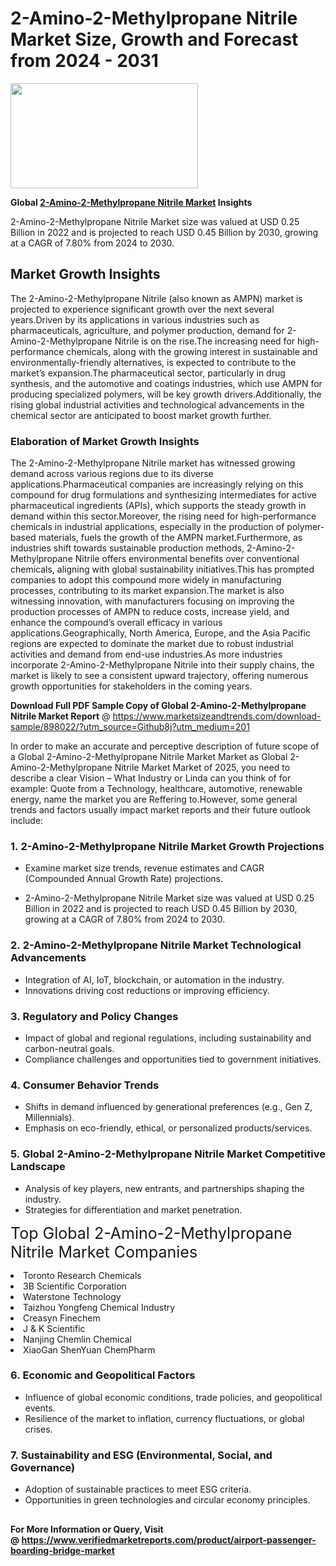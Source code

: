 <H1>2-Amino-2-Methylpropane Nitrile Market Size, Growth and Forecast from 2024 - 2031</H1><img class="aligncenter size-medium wp-image-584254" src="https://thirdeyenews.in/wp-content/uploads/2024/09/Global-Market-Research-300x168.jpeg" alt="" width="300" height="168" /><p><strong>Global&nbsp;<a href="https://www.marketsizeandtrends.com/download-sample/898022/?utm_source=Github8j?utm_medium=201">2-Amino-2-Methylpropane Nitrile Market</a> Insights</strong></p><p>2-Amino-2-Methylpropane Nitrile Market size was valued at USD 0.25 Billion in 2022 and is projected to reach USD 0.45 Billion by 2030, growing at a CAGR of 7.80% from 2024 to 2030.</p><p><h2>Market Growth Insights</h2> The 2-Amino-2-Methylpropane Nitrile (also known as AMPN) market is projected to experience significant growth over the next several years.Driven by its applications in various industries such as pharmaceuticals, agriculture, and polymer production, demand for 2-Amino-2-Methylpropane Nitrile is on the rise.The increasing need for high-performance chemicals, along with the growing interest in sustainable and environmentally-friendly alternatives, is expected to contribute to the market’s expansion.The pharmaceutical sector, particularly in drug synthesis, and the automotive and coatings industries, which use AMPN for producing specialized polymers, will be key growth drivers.Additionally, the rising global industrial activities and technological advancements in the chemical sector are anticipated to boost market growth further. <h3>Elaboration of Market Growth Insights</h3> The 2-Amino-2-Methylpropane Nitrile market has witnessed growing demand across various regions due to its diverse applications.Pharmaceutical companies are increasingly relying on this compound for drug formulations and synthesizing intermediates for active pharmaceutical ingredients (APIs), which supports the steady growth in demand within this sector.Moreover, the rising need for high-performance chemicals in industrial applications, especially in the production of polymer-based materials, fuels the growth of the AMPN market.Furthermore, as industries shift towards sustainable production methods, 2-Amino-2-Methylpropane Nitrile offers environmental benefits over conventional chemicals, aligning with global sustainability initiatives.This has prompted companies to adopt this compound more widely in manufacturing processes, contributing to its market expansion.The market is also witnessing innovation, with manufacturers focusing on improving the production processes of AMPN to reduce costs, increase yield, and enhance the compound’s overall efficacy in various applications.Geographically, North America, Europe, and the Asia Pacific regions are expected to dominate the market due to robust industrial activities and demand from end-use industries.As more industries incorporate 2-Amino-2-Methylpropane Nitrile into their supply chains, the market is likely to see a consistent upward trajectory, offering numerous growth opportunities for stakeholders in the coming years.</p><p><span class=""><strong>Download Full PDF Sample Copy of Global 2-Amino-2-Methylpropane Nitrile Market Report</strong> @ <a href="https://www.marketsizeandtrends.com/download-sample/898022/?utm_source=Github8j?utm_medium=201" target="_blank">https://www.marketsizeandtrends.com/download-sample/898022/?utm_source=Github8j?utm_medium=201</a></span></p><p>In order to make an accurate and perceptive description of future scope of a Global&nbsp;2-Amino-2-Methylpropane Nitrile Market Market as Global&nbsp;2-Amino-2-Methylpropane Nitrile Market Market of 2025, you need to describe a clear Vision &ndash; What Industry or Linda can you think of for example: Quote from a Technology, healthcare, automotive, renewable energy, name the market you are Reffering to.However, some general trends and factors usually impact market reports and their future outlook include:</p><h3>1.&nbsp;<strong>2-Amino-2-Methylpropane Nitrile Market Growth Projections</strong></h3><ul><li>Examine market size trends, revenue estimates and CAGR (Compounded Annual Growth Rate) projections.</li><li><p>2-Amino-2-Methylpropane Nitrile Market size was valued at USD 0.25 Billion in 2022 and is projected to reach USD 0.45 Billion by 2030, growing at a CAGR of 7.80% from 2024 to 2030.</p></li></ul><h3>2.&nbsp;<strong>2-Amino-2-Methylpropane Nitrile Market Technological Advancements</strong></h3><ul><li>Integration of AI, IoT, blockchain, or automation in the industry.</li><li>Innovations driving cost reductions or improving efficiency.</li></ul><h3>3.&nbsp;<strong>Regulatory and Policy Changes</strong></h3><ul><li>Impact of global and regional regulations, including sustainability and carbon-neutral goals.</li><li>Compliance challenges and opportunities tied to government initiatives.</li></ul><h3>4.&nbsp;<strong>Consumer Behavior Trends</strong></h3><ul><li>Shifts in demand influenced by generational preferences (e.g., Gen Z, Millennials).</li><li>Emphasis on eco-friendly, ethical, or personalized products/services.</li></ul><h3>5.&nbsp;<strong>Global 2-Amino-2-Methylpropane Nitrile Market Competitive Landscape</strong></h3><ul><li>Analysis of key players, new entrants, and partnerships shaping the industry.</li><li>Strategies for differentiation and market penetration.</li></ul><p data-pm-slice="1 1 []"><span style="color: inherit; font-family: inherit; font-size: 25px;">Top Global 2-Amino-2-Methylpropane Nitrile Market Companies</span></p><div class="" data-test-id=""><p><li>Toronto Research Chemicals</li><li> 3B Scientific Corporation</li><li> Waterstone Technology</li><li> Taizhou Yongfeng Chemical Industry</li><li> Creasyn Finechem</li><li> J & K Scientific</li><li> Nanjing Chemlin Chemical</li><li> XiaoGan ShenYuan ChemPharm</li></p></div><h3>6.&nbsp;<strong>Economic and Geopolitical Factors</strong></h3><ul><li>Influence of global economic conditions, trade policies, and geopolitical events.</li><li>Resilience of the market to inflation, currency fluctuations, or global crises.</li></ul><h3>7.&nbsp;<strong>Sustainability and ESG (Environmental, Social, and Governance)</strong></h3><ul><li>Adoption of sustainable practices to meet ESG criteria.</li><li>Opportunities in green technologies and circular economy principles.</li></ul><h2><strong style="font-size: 14px;">For More Information or Query, Visit @&nbsp;</strong><a style="background-color: #ffffff; font-size: 14px;" href="https://www.marketsizeandtrends.com/report/2-amino-2-methylpropane-nitrile-market/" target="_blank">https://www.verifiedmarketreports.com/product/airport-passenger-boarding-bridge-market</a></h2>